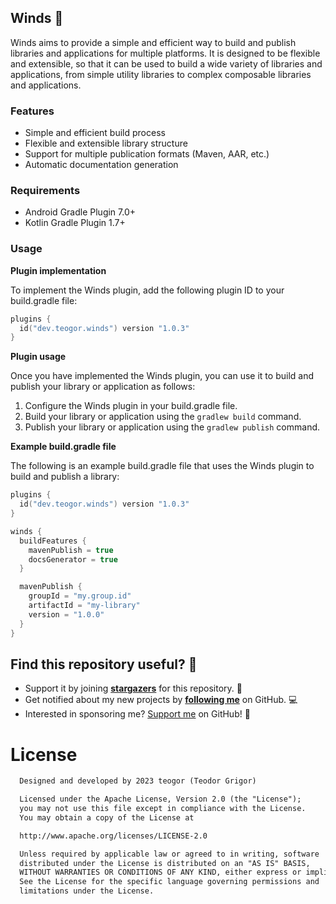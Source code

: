 ## Winds 🍃

Winds aims to provide a simple and efficient way to build and publish libraries and applications for
multiple platforms. It is designed to be flexible and extensible, so that it can be used to build a
wide variety of libraries and applications, from simple utility libraries to complex composable
libraries and applications.

### Features

* Simple and efficient build process
* Flexible and extensible library structure
* Support for multiple publication formats (Maven, AAR, etc.)
* Automatic documentation generation

### Requirements

* Android Gradle Plugin 7.0+
* Kotlin Gradle Plugin 1.7+

### Usage

**Plugin implementation**

To implement the Winds plugin, add the following plugin ID to your build.gradle file:

```kotlin
plugins {
  id("dev.teogor.winds") version "1.0.3"
}
```

**Plugin usage**

Once you have implemented the Winds plugin, you can use it to build and publish your library or
application as follows:

1. Configure the Winds plugin in your build.gradle file.
2. Build your library or application using the `gradlew build` command.
3. Publish your library or application using the `gradlew publish` command.

**Example build.gradle file**

The following is an example build.gradle file that uses the Winds plugin to build and publish a
library:

```kotlin
plugins {
  id("dev.teogor.winds") version "1.0.3"
}

winds {
  buildFeatures {
    mavenPublish = true
    docsGenerator = true
  }

  mavenPublish {
    groupId = "my.group.id"
    artifactId = "my-library"
    version = "1.0.0"
  }
}
```

## Find this repository useful? 🩷

* Support it by joining __[stargazers](https://github.com/teogor/winds/stargazers)__ for this
  repository. 📁
* Get notified about my new projects by __[following me](https://github.com/teogor)__ on GitHub. 💻
* Interested in sponsoring me? [Support me](sponsor.md) on GitHub! 🤝

# License

```xml
  Designed and developed by 2023 teogor (Teodor Grigor)

  Licensed under the Apache License, Version 2.0 (the "License");
  you may not use this file except in compliance with the License.
  You may obtain a copy of the License at

  http://www.apache.org/licenses/LICENSE-2.0

  Unless required by applicable law or agreed to in writing, software
  distributed under the License is distributed on an "AS IS" BASIS,
  WITHOUT WARRANTIES OR CONDITIONS OF ANY KIND, either express or implied.
  See the License for the specific language governing permissions and
  limitations under the License.
```
